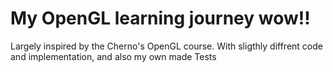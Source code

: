 # My OpenGL learning journey wow!!
Largely inspired by the Cherno's OpenGL course.
With sligthly diffrent code and implementation, 
and also my own made Tests 
